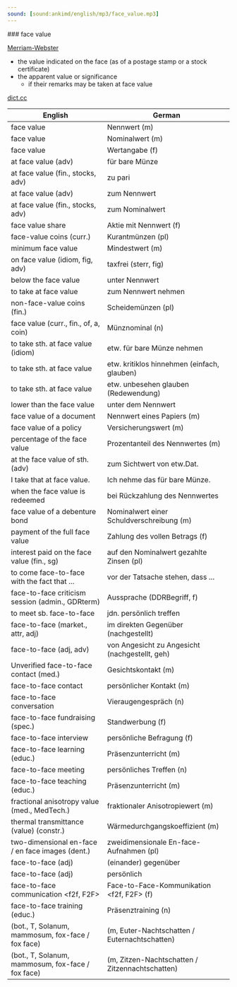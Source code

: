 ```yaml
---
sound: [sound:ankimd/english/mp3/face_value.mp3]
---
```


\### face value

[Merriam-Webster](https://www.merriam-webster.com/dictionary/face+value)

- the value indicated on the face (as of a postage stamp or a stock certificate)
- the apparent value or significance
    - if their remarks may be taken at face value

[dict.cc](https://www.dict.cc/face+value)

| English        | German       |
| -------------- | ------------ |
| face value | Nennwert (m) |
| face value | Nominalwert (m) |
| face value | Wertangabe (f) |
| at face value (adv) | für bare Münze |
| at face value (fin., stocks, adv) | zu pari |
| at face value (adv) | zum Nennwert |
| at face value (fin., stocks, adv) | zum Nominalwert |
| face value share | Aktie mit Nennwert (f) |
| face-value coins (curr.) | Kurantmünzen (pl) |
| minimum face value | Mindestwert (m) |
| on face value (idiom, fig, adv) | taxfrei (sterr, fig) |
| below the face value | unter Nennwert |
| to take at face value | zum Nennwert nehmen |
| non-face-value coins (fin.) | Scheidemünzen (pl) |
| face value (curr., fin., of, a, coin) | Münznominal (n) |
| to take sth. at face value (idiom) | etw. für bare Münze nehmen |
| to take sth. at face value | etw. kritiklos hinnehmen (einfach, glauben) |
| to take sth. at face value | etw. unbesehen glauben (Redewendung) |
| lower than the face value | unter dem Nennwert |
| face value of a document | Nennwert eines Papiers (m) |
| face value of a policy | Versicherungswert (m) |
| percentage of the face value | Prozentanteil des Nennwertes (m) |
| at the face value of sth. (adv) | zum Sichtwert von etw.Dat. |
| I take that at face value. | Ich nehme das für bare Münze. |
| when the face value is redeemed | bei Rückzahlung des Nennwertes |
| face value of a debenture bond | Nominalwert einer Schuldverschreibung (m) |
| payment of the full face value | Zahlung des vollen Betrags (f) |
| interest paid on the face value (fin., sg) | auf den Nominalwert gezahlte Zinsen (pl) |
| to come face-to-face with the fact that ... | vor der Tatsache stehen, dass ... |
| face-to-face criticism session (admin., GDRterm) | Aussprache (DDRBegriff, f) |
| to meet sb. face-to-face | jdn. persönlich treffen |
| face-to-face (market., attr, adj) | im direkten Gegenüber (nachgestellt) |
| face-to-face <F2F> (adj, adv) | von Angesicht zu Angesicht (nachgestellt, geh) |
| Unverified face-to-face contact (med.) | Gesichtskontakt (m) |
| face-to-face contact | persönlicher Kontakt (m) |
| face-to-face conversation | Vieraugengespräch (n) |
| face-to-face fundraising (spec.) | Standwerbung (f) |
| face-to-face interview | persönliche Befragung (f) |
| face-to-face learning (educ.) | Präsenzunterricht (m) |
| face-to-face meeting | persönliches Treffen (n) |
| face-to-face teaching (educ.) | Präsenzunterricht (m) |
| fractional anisotropy value <FA value> (med., MedTech.) | fraktionaler Anisotropiewert <FA-Wert> (m) |
| thermal transmittance (value) <U-value> (constr.) | Wärmedurchgangskoeffizient <U-Wert> (m) |
| two-dimensional en-face / en face images (dent.) | zweidimensionale En-face-Aufnahmen (pl) |
| face-to-face (adj) | (einander) gegenüber |
| face-to-face (adj) | persönlich |
| face-to-face communication <f2f, F2F> | Face-to-Face-Kommunikation <f2f, F2F> (f) |
| face-to-face training <f2f training> (educ.) | Präsenztraining (n) |
|  (bot., T, Solanum, mammosum, fox-face / fox face) |  (m, Euter-Nachtschatten / Euternachtschatten) |
|  (bot., T, Solanum, mammosum, fox-face / fox face) |  (m, Zitzen-Nachtschatten / Zitzennachtschatten) |

